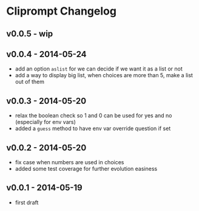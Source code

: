 Cliprompt Changelog
=====================

v0.0.5 - wip
--------------------

v0.0.4 - 2014-05-24
--------------------

- add an option `aslist` for we can decide if we want it as a list or not
- add a way to display big list, when choices are more than 5, make a list out of them

v0.0.3 - 2014-05-20
--------------------

- relax the boolean check so 1 and 0 can be used for yes and no (especially for env vars)
- added a `guess` method to have env var override question if set

v0.0.2 - 2014-05-20
--------------------

- fix case when numbers are used in choices
- added some test coverage for further evolution easiness

v0.0.1 - 2014-05-19
--------------------

- first draft

